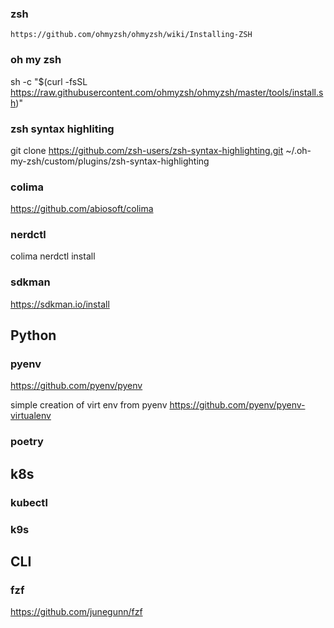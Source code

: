 

### zsh
`https://github.com/ohmyzsh/ohmyzsh/wiki/Installing-ZSH`

### oh my zsh
sh -c "$(curl -fsSL https://raw.githubusercontent.com/ohmyzsh/ohmyzsh/master/tools/install.sh)"

### zsh syntax highliting
git clone https://github.com/zsh-users/zsh-syntax-highlighting.git ~/.oh-my-zsh/custom/plugins/zsh-syntax-highlighting


### colima
https://github.com/abiosoft/colima

### nerdctl
colima nerdctl install


### sdkman
https://sdkman.io/install


## Python
### pyenv
https://github.com/pyenv/pyenv

simple creation of virt env from pyenv
https://github.com/pyenv/pyenv-virtualenv

### poetry

## k8s
### kubectl
### k9s
### 


## CLI
### fzf
https://github.com/junegunn/fzf


